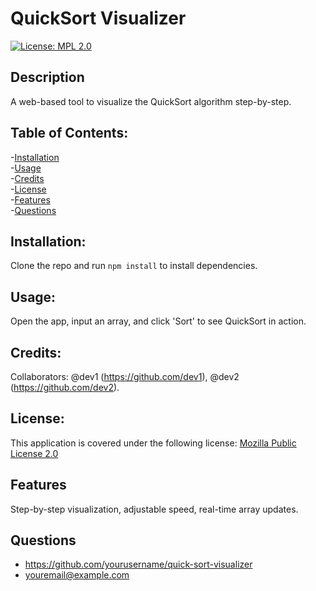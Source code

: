 # QuickSort Visualizer
 [![License: MPL 2.0](https://img.shields.io/badge/License-MPL_2.0-brightgreen.svg)](https://opensource.org/licenses/MPL-2.0)

 ## Description
 A web-based tool to visualize the QuickSort algorithm step-by-step.
 
 ## Table of Contents:

 -[Installation](#installation)<br/>
 -[Usage](#usage)<br/>
 -[Credits](#credits)<br/>
 -[License](#license)<br/>
 -[Features](#features)<br/>
 -[Questions](#questions)<br/>

## Installation: 
Clone the repo and run `npm install` to install dependencies.

## Usage:
Open the app, input an array, and click 'Sort' to see QuickSort in action.

## Credits:
Collaborators: @dev1 (https://github.com/dev1), @dev2 (https://github.com/dev2).


## License:
This application is covered under the following license: [Mozilla Public License 2.0](https://opensource.org/licenses/MPL-2.)

## Features
Step-by-step visualization, adjustable speed, real-time array updates.

## Questions
 - https://github.com/yourusername/quick-sort-visualizer
 - youremail@example.com

